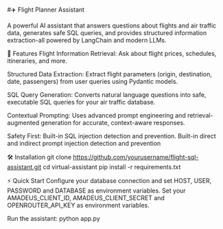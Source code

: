 #✈️ Flight Planner Assistant

A powerful AI assistant that answers questions about flights and air traffic data, generates safe SQL queries, and provides structured information extraction-all powered by LangChain and modern LLMs.

🚀 Features
Flight Information Retrieval:
Ask about flight prices, schedules, itineraries, and more.

Structured Data Extraction:
Extract flight parameters (origin, destination, date, passengers) from user queries using Pydantic models.

SQL Query Generation:
Converts natural language questions into safe, executable SQL queries for your air traffic database.

Contextual Prompting:
Uses advanced prompt engineering and retrieval-augmented generation for accurate, context-aware responses.

Safety First:
Built-in SQL injection detection and prevention.
Built-in direct and indirect prompt injection detection and prevention

🛠️ Installation
git clone https://github.com/yourusername/flight-sql-assistant.git
cd virtual-assistant
pip install -r requirements.txt

⚡ Quick Start
Configure your database connection and set HOST, USER, PASSWORD and DATABASE as environment variables.
Set your AMADEUS_CLIENT_ID, AMADEUS_CLIENT_SECRET and OPENROUTER_API_KEY as environment variables.

Run the assistant:
python app.py

